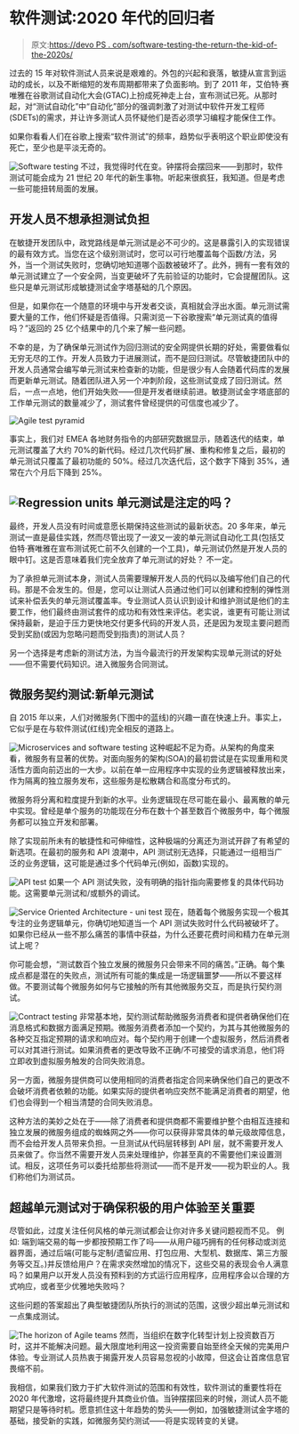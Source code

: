 # 软件测试:2020 年代的回归者

> 原文:[https://devo PS . com/software-testing-the-return-the-kid-of-the-2020s/](https://devops.com/software-testing-the-comeback-kid-of-the-2020s/)

过去的 15 年对软件测试人员来说是艰难的。外包的兴起和衰落，敏捷从宣言到运动的成长，以及不断缩短的发布周期都带来了负面影响。到了 2011 年，艾伯特·赛唯雅在谷歌测试自动化大会(GTAC)上扮成死神走上台，宣布测试已死。从那时起，对“测试自动化”中“自动化”部分的强调刺激了对测试中软件开发工程师(SDETs)的需求，并让许多测试人员怀疑他们是否必须学习编程才能保住工作。

如果你看看人们在谷歌上搜索“软件测试”的频率，趋势似乎表明这个职业即使没有死亡，至少也是平淡无奇的。

![Software testing](../Images/75a0dee91d6a316fccdf81933b56d466.png)  不过，我觉得时代在变。钟摆将会摆回来——到那时，软件测试可能会成为 21 世纪 20 年代的新生事物。听起来很疯狂，我知道。但是考虑一些可能扭转局面的发展。 

## **开发人员不想承担测试负担**

在敏捷开发团队中，政党路线是单元测试是必不可少的。这是暴露引入的实现错误的最有效方式。当您在这个级别测试时，您可以可行地覆盖每个函数/方法，另外，当一个测试失败时，您确切地知道哪个函数被破坏了。此外，拥有一套有效的单元测试建立了一个安全网，当变更破坏了先前验证的功能时，它会提醒团队。这些只是单元测试形成敏捷测试金字塔基础的几个原因。

但是，如果你在一个随意的环境中与开发者交谈，真相就会浮出水面。单元测试需要大量的工作，他们怀疑是否值得。只需浏览一下谷歌搜索“单元测试真的值得吗？”返回的 25 亿个结果中的几个来了解一些问题。

不幸的是，为了确保单元测试作为回归测试的安全网提供长期的好处，需要做看似无穷无尽的工作。开发人员致力于进展测试，而不是回归测试。尽管敏捷团队中的开发人员通常会编写单元测试来检查新的功能，但是很少有人会随着代码库的发展而更新单元测试。随着团队进入另一个冲刺阶段，这些测试变成了回归测试。然后，一点一点地，他们开始失败——但是开发者继续前进。敏捷测试金字塔底部的工作单元测试的数量减少了，测试套件曾经提供的可信度也减少了。

![Agile test pyramid](../Images/c1bf67e5de2cae5f363cbc76ace5e6fa.png)

事实上，我们对 EMEA 各地财务指令的内部研究数据显示，随着迭代的结束，单元测试覆盖了大约 70%的新代码。经过几次代码扩展、重构和修复之后，最初的单元测试只覆盖了最初功能的 50%。经过几次迭代后，这个数字下降到 35%，通常在六个月后下降到 25%。

## ![Regression units](../Images/7e57dea4a46bff117c368406af49d707.png)  **单元测试是注定的吗？**

最终，开发人员没有时间或意愿长期保持这些测试的最新状态。20 多年来，单元测试一直是最佳实践，然而尽管出现了一波又一波的单元测试自动化工具(包括艾伯特·赛唯雅在宣布测试死亡前不久创建的一个工具)，单元测试仍然是开发人员的眼中钉。这是否意味着我们完全放弃了单元测试的好处？ 不一定。

为了承担单元测试本身，测试人员需要理解开发人员的代码以及编写他们自己的代码。那是不会发生的。但是，您可以让测试人员通过他们可以创建和控制的弹性测试来补偿丢失的单元测试覆盖率。专业测试人员认识到设计和维护测试是他们的主要工作，他们最终由测试套件的成功和有效性来评估。老实说，谁更有可能让测试保持最新，是迫于压力更快地交付更多代码的开发人员，还是因为发现主要问题而受到奖励(或因为忽略问题而受到指责)的测试人员？

另一个选择是考虑新的测试方法，为当今最流行的开发架构实现单元测试的好处——但不需要代码知识。进入微服务合同测试。

## **微服务契约测试:新单元测试**

自 2015 年以来，人们对微服务(下图中的蓝线)的兴趣一直在快速上升。事实上，它似乎是在与软件测试(红线)完全相反的道路上。

![Microservices and software testing](../Images/770176a47549ca0fe9053743d11d21d0.png)  这种崛起不足为奇。从架构的角度来看，微服务有显著的优势。对面向服务的架构(SOA)的最初尝试是在实现重用和灵活性方面向前迈出的一大步。以前在单一应用程序中实现的业务逻辑被释放出来，作为隔离的独立服务发布，这些服务是松散耦合和高度分布式的。

微服务将分离和粒度提升到新的水平。业务逻辑现在尽可能在最小、最离散的单元中实现。曾经是单个服务的功能现在分布在数十个甚至数百个微服务中，每个微服务都可以独立开发和部署。

除了实现前所未有的敏捷性和可伸缩性，这种极端的分离还为测试开辟了有希望的新选项。在最初的服务和 API 浪潮中，API 测试别无选择，只能通过一组相当广泛的业务逻辑，这可能是通过多个代码单元(例如，函数)实现的。

![API test](../Images/e31f7a4336a7ee1a7683d491bfe71f44.png)  如果一个 API 测试失败，没有明确的指针指向需要修复的具体代码功能。这需要单元测试和/或额外的调试。

![Service Oriented Architecture - uni test](../Images/e0cc3afec9d1f6129ba24526a68c53ca.png)  现在，随着每个微服务实现一个极其专注的业务逻辑单元，你确切地知道当一个 API 测试失败时什么代码被破坏了。如果你已经从一些不那么痛苦的事情中获益，为什么还要花费时间和精力在单元测试上呢？

你可能会想，“测试数百个独立发展的微服务只会带来不同的痛苦。”正确。每个集成点都是潜在的失败点，测试所有可能的集成是一场逻辑噩梦——所以不要这样做。不要测试每个微服务如何与它接触的所有其他微服务交互，而是执行契约测试。

![Contract testing](../Images/59feff99883990293ab8c2d8b40303e7.png)  非常基本地，契约测试帮助微服务消费者和提供者确保他们在消息格式和数据方面满足预期。微服务消费者添加一个契约，为其与其他微服务的各种交互指定预期的请求和响应对。每个契约用于创建一个虚拟服务，然后消费者可以对其进行测试。如果消费者的更改导致不正确/不可接受的请求消息，他们将立即收到虚拟服务触发的合同失败消息。

另一方面，微服务提供商可以使用相同的消费者指定合同来确保他们自己的更改不会破坏消费者依赖的功能。如果实际的提供者响应突然不能满足消费者的期望，他们也会得到一个相当清楚的合同失败消息。

这种方法的美妙之处在于——除了消费者和提供商都不需要维护整个由相互连接和独立发展的微服务组成的蜘蛛网之外——你可以获得非常具体的单元级故障信息，而不会给开发人员带来负担。一旦测试从代码层转移到 API 层，就不需要开发人员来做了。你当然不需要开发人员来处理维护，你甚至真的不需要他们来设置测试。相反，这项任务可以委托给那些将测试——而不是开发——视为职业的人。我们称他们为测试员。

## 超越单元测试对于确保积极的用户体验至关重要

尽管如此，过度关注任何风格的单元测试都会让你对许多关键问题视而不见。 例如: 端到端交易的每一步都按预期工作了吗——从用户碰巧拥有的任何移动或浏览器界面，通过后端(可能与定制/遗留应用、打包应用、大型机、数据库、第三方服务等交互。)并反馈给用户？在需求突然增加的情况下，这些交易的表现会令人满意吗？如果用户以开发人员没有预料到的方式运行应用程序，应用程序会以合理的方式响应，或者至少优雅地失败吗？

这些问题的答案超出了典型敏捷团队所执行的测试的范围，这很少超出单元测试和一点集成测试。

![The horizon of Agile teams](../Images/eea8c3986b1c0d5cda0f351319768c83.png)  然而，当组织在数字化转型计划上投资数百万时，这并不能解决问题。最大限度地利用这一投资需要自始至终全天候的完美用户体验。专业测试人员热衷于揭露开发人员容易忽视的小故障，但这会让首席信息官畏缩不前。

我相信，如果我们致力于扩大软件测试的范围和有效性，软件测试的重要性将在 2020 年代激增，这将最终提升其商业价值。当钟摆摆回来的时候，测试人员不能期望只是等待时机。愿意抓住这十年趋势的势头——例如，加强敏捷测试金字塔的基础，接受新的实践，如微服务契约测试——将是实现转变的关键。